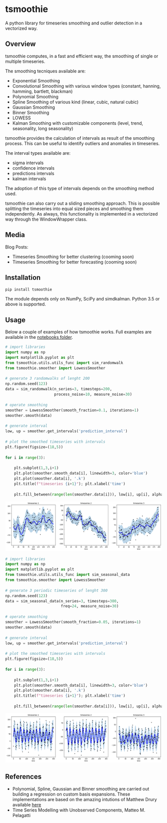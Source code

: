 # tsmoothie

A python library for timeseries smoothing and outlier detection in a vectorized way.

## Overview

tsmoothie computes, in a fast and efficient way, the smoothing of single or multiple timeseries. 

The smoothing tecniques available are:

- Exponential Smoothing
- Convolutional Smoothing with various window types (constant, hanning, hamming, bartlett, blackman)
- Polynomial Smoothing 
- Spline Smoothing of various kind (linear, cubic, natural cubic) 
- Gaussian Smoothing 
- Binner Smoothing 
- LOWESS 
- Kalman Smoothing with customizable components (level, trend, seasonality, long seasonality) 

tsmoothie provides the calculation of intervals as result of the smoothing process. This can be useful to identify outliers and anomalies in timeseries.

The interval types available are:

- sigma intervals
- confidence intervals
- predictions intervals
- kalman intervals

The adoption of this type of intervals depends on the smoothing method used.

tsmoothie can also carry out a sliding smoothing approach. This is possible splitting the timeseries into equal sized pieces and smoothing them independently. As always, this functionality is implemented in a vectorized way through the WindowWrapper class.

## Media

Blog Posts:

- Timeseries Smoothing for better clustering (cooming soon)
- Timeseries Smoothing for better forecasting (cooming soon)

## Installation

```shell
pip install tsmoothie
```

The module depends only on NumPy, SciPy and simdkalman. Python 3.5 or above is supported.

## Usage

Below a couple of examples of how tsmoothie works. Full examples are available in the [notebooks folder](https://github.com/cerlymarco/tsmoothie/notebooks).

```python
# import libraries
import numpy as np
import matplotlib.pyplot as plt
from tsmoothie.utils.utils_func import sim_randomwalk
from tsmoothie.smoother import LowessSmoother

# generate 3 randomwalks of lenght 200
np.random.seed(123)
data = sim_randomwalk(n_series=3, timesteps=200, 
                      process_noise=10, measure_noise=30)

# operate smoothing
smoother = LowessSmoother(smooth_fraction=0.1, iterations=1)
smoother.smooth(data)

# generate interval
low, up = smoother.get_intervals('prediction_interval')

# plot the smoothed timeseries with intervals
plt.figure(figsize=(18,5))

for i in range(3):
    
    plt.subplot(1,3,i+1)
    plt.plot(smoother.smooth_data[i], linewidth=3, color='blue')
    plt.plot(smoother.data[i], '.k')
    plt.title(f"timeseries {i+1}"); plt.xlabel('time')

    plt.fill_between(range(len(smoother.data[i])), low[i], up[i], alpha=0.3)
```

![Randomwalk Smoothing](imgs/randomwalk_smoothing.png)

```python
# import libraries
import numpy as np
import matplotlib.pyplot as plt
from tsmoothie.utils.utils_func import sim_seasonal_data
from tsmoothie.smoother import LowessSmoother

# generate 3 periodic timeseries of lenght 300
np.random.seed(123)
data = sim_seasonal_data(n_series=3, timesteps=300, 
                         freq=24, measure_noise=30)

# operate smoothing
smoother = LowessSmoother(smooth_fraction=0.05, iterations=1)
smoother.smooth(data)

# generate interval
low, up = smoother.get_intervals('prediction_interval')

# plot the smoothed timeseries with intervals
plt.figure(figsize=(18,5))

for i in range(3):
    
    plt.subplot(1,3,i+1)
    plt.plot(smoother.smooth_data[i], linewidth=3, color='blue')
    plt.plot(smoother.data[i], '.k')
    plt.title(f"timeseries {i+1}"); plt.xlabel('time')

    plt.fill_between(range(len(smoother.data[i])), low[i], up[i], alpha=0.3)
```

![Sinusoidal Smoothing](imgs/sinusoidal_smoothing.png)

## References

- Polynomial, Spline, Gaussian and Binner smoothing are carried out building a regression on custom basis expansions. These implementations are based on the amazing intutions of Matthew Drury available [here](https://github.com/madrury/basis-expansions/blob/master/examples/comparison-of-smoothing-methods.ipynb)
- Time Series Modelling with Unobserved Components, Matteo M. Pelagatti
